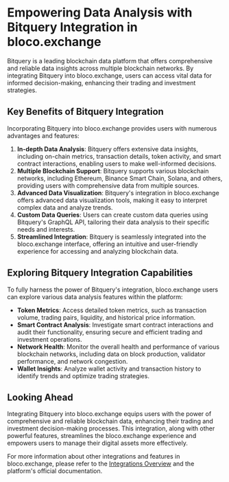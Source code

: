 # Empowering Data Analysis with Bitquery Integration in bloco.exchange

Bitquery is a leading blockchain data platform that offers comprehensive and reliable data insights across multiple blockchain networks. By integrating Bitquery into bloco.exchange, users can access vital data for informed decision-making, enhancing their trading and investment strategies.

## Key Benefits of Bitquery Integration

Incorporating Bitquery into bloco.exchange provides users with numerous advantages and features:

1. **In-depth Data Analysis**: Bitquery offers extensive data insights, including on-chain metrics, transaction details, token activity, and smart contract interactions, enabling users to make well-informed decisions.
2. **Multiple Blockchain Support**: Bitquery supports various blockchain networks, including Ethereum, Binance Smart Chain, Solana, and others, providing users with comprehensive data from multiple sources.
3. **Advanced Data Visualization**: Bitquery's integration in bloco.exchange offers advanced data visualization tools, making it easy to interpret complex data and analyze trends.
4. **Custom Data Queries**: Users can create custom data queries using Bitquery's GraphQL API, tailoring their data analysis to their specific needs and interests.
5. **Streamlined Integration**: Bitquery is seamlessly integrated into the bloco.exchange interface, offering an intuitive and user-friendly experience for accessing and analyzing blockchain data.

## Exploring Bitquery Integration Capabilities

To fully harness the power of Bitquery's integration, bloco.exchange users can explore various data analysis features within the platform:

- **Token Metrics**: Access detailed token metrics, such as transaction volume, trading pairs, liquidity, and historical price information.
- **Smart Contract Analysis**: Investigate smart contract interactions and audit their functionality, ensuring secure and efficient trading and investment operations.
- **Network Health**: Monitor the overall health and performance of various blockchain networks, including data on block production, validator performance, and network congestion.
- **Wallet Insights**: Analyze wallet activity and transaction history to identify trends and optimize trading strategies.

## Looking Ahead

Integrating Bitquery into bloco.exchange equips users with the power of comprehensive and reliable blockchain data, enhancing their trading and investment decision-making processes. This integration, along with other powerful features, streamlines the bloco.exchange experience and empowers users to manage their digital assets more effectively.

For more information about other integrations and features in bloco.exchange, please refer to the [Integrations Overview](overview.md) and the platform's official documentation.
